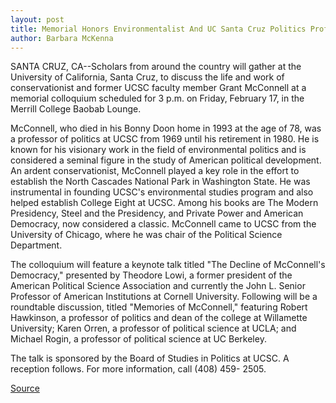 ```yaml
---
layout: post
title: Memorial Honors Environmentalist And UC Santa Cruz Politics Professor Grant McConnell
author: Barbara McKenna
---
```


SANTA CRUZ, CA--Scholars from around the country will gather at  the University of California, Santa Cruz, to discuss the life and work  of conservationist and former UCSC faculty member Grant McConnell  at a memorial colloquium scheduled for 3 p.m. on Friday, February  17, in the Merrill College Baobab Lounge.

McConnell, who died in his Bonny Doon home in 1993 at the age  of 78, was a professor of politics at UCSC from 1969 until his  retirement in 1980. He is known for his visionary work in the field  of environmental politics and is considered a seminal figure in the  study of American political development. An ardent conservationist,  McConnell played a key role in the effort to establish the North  Cascades National Park in Washington State. He was instrumental in  founding UCSC's environmental studies program and also helped  establish College Eight at UCSC. Among his books are The Modern  Presidency, Steel and the Presidency, and Private Power and  American Democracy, now considered a classic. McConnell came to  UCSC from the University of Chicago, where he was chair of the  Political Science Department.

The colloquium will feature a keynote talk titled "The Decline  of McConnell's Democracy," presented by Theodore Lowi, a former  president of the American Political Science Association and  currently the John L. Senior Professor of American Institutions at  Cornell University. Following will be a roundtable discussion, titled  "Memories of McConnell," featuring Robert Hawkinson, a professor of  politics and dean of the college at Willamette University; Karen  Orren, a professor of political science at UCLA; and Michael Rogin, a  professor of political science at UC Berkeley.

The talk is sponsored by the Board of Studies in Politics at  UCSC. A reception follows. For more information, call (408) 459- 2505.

[Source](http://www1.ucsc.edu/news_events/press_releases/archive/94-95/01-95/013095-Memorial_honors_env.html "Permalink to 013095-Memorial_honors_env")
